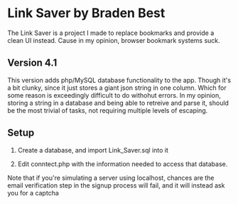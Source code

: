 # Link Saver by Braden Best

The Link Saver is a project I made to replace bookmarks and provide a clean UI instead. Cause in my opinion, browser bookmark systems suck.

## Version 4.1

This version adds php/MySQL database functionality to the app. Though it's a bit clunky, since it just stores a giant json string in one column. Which for some reason is exceedingly difficult to do withohut errors. In my opinion, storing a string in a database and being able to retreive and parse it, should be the most trivial of tasks, not requiring multiple levels of escaping.

## Setup

1. Create a database, and import Link_Saver.sql into it

2. Edit conntect.php with the information needed to access that database.

Note that if you're simulating a server using localhost, chances are the email verification step in the signup process will fail, and it will instead ask you for a captcha
